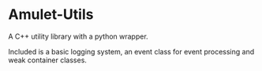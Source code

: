 # Amulet-Utils

A C++ utility library with a python wrapper.

Included is a basic logging system, an event class for event processing and weak container classes. 
